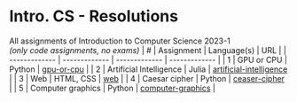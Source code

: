 # Intro. CS - Resolutions
All assignments of Introduction to Computer Science 2023-1  
_(only code assignments, no exams)_
| # | Assignment  | Language(s) | URL |
| ------------- | ------------- | ------------- | ------------- |
| 1 | GPU or CPU  | Python  | [gpu-or-cpu](./gpu-or-cpu/icc.py) |
| 2 | Artificial Intelligence  | Julia  | [artificial-intelligence](./artificial-intelligence/ia.jl)  |
| 3 | Web  | HTML, CSS  | [web](./web/)  |
| 4 | Caesar cipher  | Python  | [ceaser-cipher](./caeser-cipher/caesar.py)  |
| 5 | Computer graphics  | Python  | [computer-graphics](./computer-graphics/graphics.py)  |
